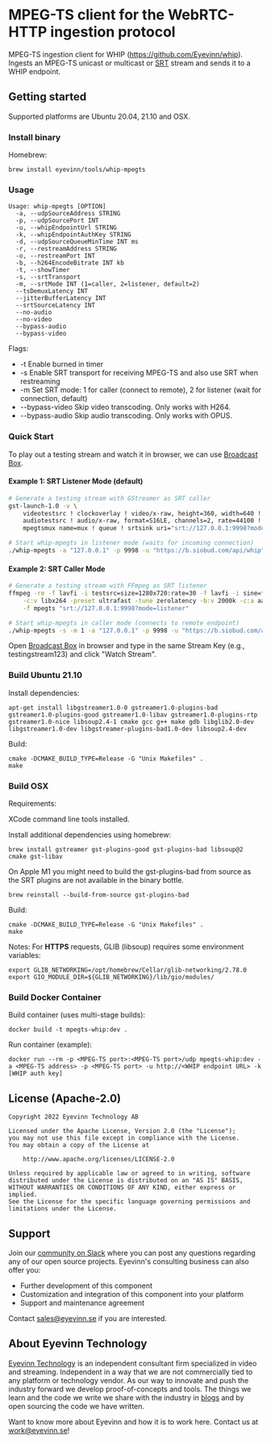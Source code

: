 # MPEG-TS client for the WebRTC-HTTP ingestion protocol

MPEG-TS ingestion client for WHIP (https://github.com/Eyevinn/whip). Ingests an MPEG-TS unicast or multicast or [SRT](https://srtalliance.org/) stream and sends it to a WHIP endpoint.

## Getting started

Supported platforms are Ubuntu 20.04, 21.10 and OSX.


### Install binary

Homebrew:

```
brew install eyevinn/tools/whip-mpegts
```

### Usage

```
Usage: whip-mpegts [OPTION]
  -a, --udpSourceAddress STRING
  -p, --udpSourcePort INT
  -u, --whipEndpointUrl STRING
  -k, --whipEndpointAuthKey STRING
  -d, --udpSourceQueueMinTime INT ms
  -r, --restreamAddress STRING
  -o, --restreamPort INT
  -b, --h264EncodeBitrate INT kb
  -t, --showTimer
  -s, --srtTransport
  -m, --srtMode INT (1=caller, 2=listener, default=2)
  --tsDemuxLatency INT
  --jitterBufferLatency INT
  --srtSourceLatency INT
  --no-audio
  --no-video
  --bypass-audio
  --bypass-video
```

Flags:

- \-t Enable burned in timer
- \-s Enable SRT transport for receiving MPEG-TS and also use SRT when restreaming
- \-m Set SRT mode: 1 for caller (connect to remote), 2 for listener (wait for connection, default)
- \--bypass-video Skip video transcoding. Only works with H264.
- \--bypass-audio Skip audio transcoding. Only works with OPUS.

### Quick Start
To play out a testing stream and watch it in browser, we can use [Broadcast Box](https://github.com/Glimesh/broadcast-box).

#### Example 1: SRT Listener Mode (default)
```bash
# Generate a testing stream with GStreamer as SRT caller
gst-launch-1.0 -v \
    videotestsrc ! clockoverlay ! video/x-raw, height=360, width=640 ! videoconvert ! x264enc tune=zerolatency ! video/x-h264, profile=constrained-baseline ! mux. \
    audiotestsrc ! audio/x-raw, format=S16LE, channels=2, rate=44100 ! audioconvert ! voaacenc ! aacparse ! mux. \
    mpegtsmux name=mux ! queue ! srtsink uri="srt://127.0.0.1:9998?mode=caller" wait-for-connection=false

# Start whip-mpegts in listener mode (waits for incoming connection)
./whip-mpegts -a "127.0.0.1" -p 9998 -u "https://b.siobud.com/api/whip" -k "testingstream123" -s
```

#### Example 2: SRT Caller Mode
```bash
# Generate a testing stream with FFmpeg as SRT listener
ffmpeg -re -f lavfi -i testsrc=size=1280x720:rate=30 -f lavfi -i sine=frequency=1000:sample_rate=48000 \
    -c:v libx264 -preset ultrafast -tune zerolatency -b:v 2000k -c:a aac -b:a 128k \
    -f mpegts "srt://127.0.0.1:9998?mode=listener"

# Start whip-mpegts in caller mode (connects to remote endpoint)
./whip-mpegts -s -m 1 -a "127.0.0.1" -p 9998 -u "https://b.siobud.com/api/whip" -k "testingstream123"
```

Open [Broadcast Box](https://b.siobud.com) in browser and type in the same Stream Key (e.g., testingstream123) and click "Watch Stream".

### Build Ubuntu 21.10

Install dependencies:

```
apt-get install libgstreamer1.0-0 gstreamer1.0-plugins-bad gstreamer1.0-plugins-good gstreamer1.0-libav gstreamer1.0-plugins-rtp gstreamer1.0-nice libsoup2.4-1 cmake gcc g++ make gdb libglib2.0-dev libgstreamer1.0-dev libgstreamer-plugins-bad1.0-dev libsoup2.4-dev
```

Build:

```
cmake -DCMAKE_BUILD_TYPE=Release -G "Unix Makefiles" .
make
```

### Build OSX

Requirements:

XCode command line tools installed.

Install additional dependencies using homebrew:
```
brew install gstreamer gst-plugins-good gst-plugins-bad libsoup@2 cmake gst-libav
```

On Apple M1 you might need to build the gst-plugins-bad from source as the SRT plugins are not available in the binary bottle.

```
brew reinstall --build-from-source gst-plugins-bad
```

Build:

```
cmake -DCMAKE_BUILD_TYPE=Release -G "Unix Makefiles" .
make
```

Notes:
For **HTTPS** requests, GLIB (libsoup) requires some environment variables:
```
export GLIB_NETWORKING=/opt/homebrew/Cellar/glib-networking/2.78.0
export GIO_MODULE_DIR=${GLIB_NETWORKING}/lib/gio/modules/
```

### Build Docker Container

Build container (uses multi-stage builds):

```
docker build -t mpegts-whip:dev .
```

Run container (example):

```
docker run --rm -p <MPEG-TS port>:<MPEG-TS port>/udp mpegts-whip:dev -a <MPEG-TS address> -p <MPEG-TS port> -u http://<WHIP endpoint URL> -k [WHIP auth key]
```

## License (Apache-2.0)

```
Copyright 2022 Eyevinn Technology AB

Licensed under the Apache License, Version 2.0 (the "License");
you may not use this file except in compliance with the License.
You may obtain a copy of the License at

    http://www.apache.org/licenses/LICENSE-2.0

Unless required by applicable law or agreed to in writing, software
distributed under the License is distributed on an "AS IS" BASIS,
WITHOUT WARRANTIES OR CONDITIONS OF ANY KIND, either express or implied.
See the License for the specific language governing permissions and
limitations under the License.
```

## Support

Join our [community on Slack](http://slack.streamingtech.se) where you can post any questions regarding any of our open source projects. Eyevinn's consulting business can also offer you:

- Further development of this component
- Customization and integration of this component into your platform
- Support and maintenance agreement

Contact [sales@eyevinn.se](mailto:sales@eyevinn.se) if you are interested.

## About Eyevinn Technology

[Eyevinn Technology](https://www.eyevinntechnology.se) is an independent consultant firm specialized in video and streaming. Independent in a way that we are not commercially tied to any platform or technology vendor. As our way to innovate and push the industry forward we develop proof-of-concepts and tools. The things we learn and the code we write we share with the industry in [blogs](https://dev.to/video) and by open sourcing the code we have written.

Want to know more about Eyevinn and how it is to work here. Contact us at work@eyevinn.se!
